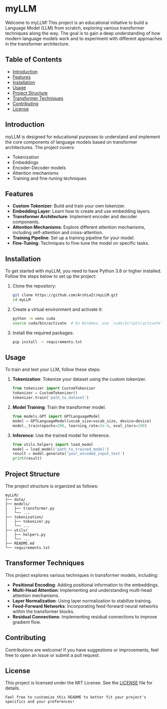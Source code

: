 # myLLM

Welcome to myLLM! This project is an educational initiative to build a Language Model (LLM) from scratch, exploring various transformer techniques along the way. The goal is to gain a deep understanding of how modern language models work and to experiment with different approaches in the transformer architecture.

## Table of Contents

- [Introduction](#introduction)
- [Features](#features)
- [Installation](#installation)
- [Usage](#usage)
- [Project Structure](#project-structure)
- [Transformer Techniques](#transformer-techniques)
- [Contributing](#contributing)
- [License](#license)

## Introduction

myLLM is designed for educational purposes to understand and implement the core components of language models based on transformer architectures. The project covers:

- Tokenization
- Embeddings
- Encoder-Decoder models
- Attention mechanisms
- Training and fine-tuning techniques

## Features

- **Custom Tokenizer**: Build and train your own tokenizer.
- **Embedding Layer**: Learn how to create and use embedding layers.
- **Transformer Architecture**: Implement encoder and decoder components.
- **Attention Mechanisms**: Explore different attention mechanisms, including self-attention and cross-attention.
- **Training Pipeline**: Set up a training pipeline for your model.
- **Fine-Tuning**: Techniques to fine-tune the model on specific tasks.

## Installation

To get started with myLLM, you need to have Python 3.8 or higher installed. Follow the steps below to set up the project:

1. Clone the repository:

   ```sh
   git clone https://github.com/ArshiaZr/myLLM.git
   cd myLLM
   ```

2. Create a virtual environment and activate it:

   ```sh
   python -m venv cuda
   source cuda/bin/activate  # On Windows, use `cuda\Scripts\activate`
   ```

3. Install the required packages:
   ```sh
   pip install -r requirements.txt
   ```

## Usage

To train and test your LLM, follow these steps:

1. **Tokenization**: Tokenize your dataset using the custom tokenizer.

   ```python
   from tokenizer import CustomTokenizer
   tokenizer = CustomTokenizer()
   tokenizer.train('path_to_dataset')
   ```

2. **Model Training**: Train the transformer model.

   ```python
   from models.GPT import GPTLanguageModel
   model = GPTLanguageModel(vocab_size=vocab_size, device=device)
   model._train(epochs=200, learning_rate=3e-4, eval_iters=100)
   ```

3. **Inference**: Use the trained model for inference.
   ```python
   from utils.helpers import load_model
   model = load_model('path_to_trained_model')
   result = model.generate('your_encoded_input_text')
   print(result)
   ```

## Project Structure

The project structure is organized as follows:

```
myLLM/
├── data/
├── models/
│   ├── transformer.py
│   └── ...
├── tokenization/
│   ├── tokenizer.py
│   └── ...
├── utils/
│   ├── helpers.py
│   └── ...
├── README.md
└── requirements.txt
```

## Transformer Techniques

This project explores various techniques in transformer models, including:

- **Positional Encoding**: Adding positional information to the embeddings.
- **Multi-Head Attention**: Implementing and understanding multi-head attention mechanisms.
- **Layer Normalization**: Using layer normalization to stabilize training.
- **Feed-Forward Networks**: Incorporating feed-forward neural networks within the transformer blocks.
- **Residual Connections**: Implementing residual connections to improve gradient flow.

## Contributing

Contributions are welcome! If you have suggestions or improvements, feel free to open an issue or submit a pull request.

## License

This project is licensed under the MIT License. See the [LICENSE](LICENSE) file for details.

```
Feel free to customize this README to better fit your project's specifics and your preferences!
```
